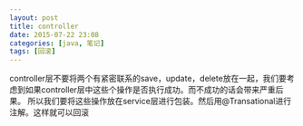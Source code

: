 ```yaml
---
layout: post
title: controller
date: 2015-07-22 23:08
categories: [java, 笔记]
tags: [回滚]
---
```

controller层不要将两个有紧密联系的save，update，delete放在一起，我们要考虑到如果controller层中这些个操作是否执行成功。而不成功的话会带来严重后果。
所以我们要将这些操作放在service层进行包装。然后用@Transational进行注解。这样就可以回滚
